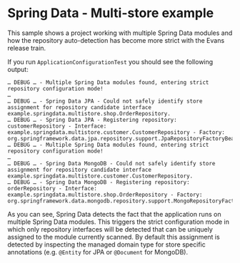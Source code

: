 # Spring Data - Multi-store example

This sample shows a project working with multiple Spring Data modules and how the repository auto-detection has become more strict with the Evans release train.

If you run `ApplicationConfigurationTest` you should see the following output:

```
… DEBUG … - Multiple Spring Data modules found, entering strict repository configuration mode!
… 
… DEBUG … - Spring Data JPA - Could not safely identify store assignment for repository candidate interface example.springdata.multistore.shop.OrderRepository.
… DEBUG … - Spring Data JPA - Registering repository: customerRepository - Interface: example.springdata.multistore.customer.CustomerRepository - Factory: org.springframework.data.jpa.repository.support.JpaRepositoryFactoryBean
… DEBUG … - Multiple Spring Data modules found, entering strict repository configuration mode!
…
… DEBUG … - Spring Data MongoDB - Could not safely identify store assignment for repository candidate interface example.springdata.multistore.customer.CustomerRepository.
… DEBUG … - Spring Data MongoDB - Registering repository: orderRepository - Interface: example.springdata.multistore.shop.OrderRepository - Factory: org.springframework.data.mongodb.repository.support.MongoRepositoryFactoryBean
```

As you can see, Spring Data detects the fact that the application runs on multiple Spring Data modules. This triggers the strict configuration mode in which only repository interfaces will be detected that can be uniquely assigned to the module currently scanned. By default this assignment is detected by inspecting the managed domain type for store specific annotations (e.g. `@Entity` for JPA or `@Document` for MongoDB).  
